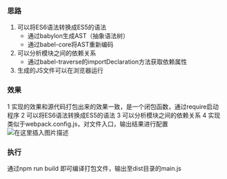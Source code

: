 ### 思路
 1. 可以将ES6语法转换成ES5的语法
     * 通过babylon生成AST（抽象语法树）
     * 通过babel-core将AST重新编码
 2. 可以分析模块之间的依赖关系
     * 通过babel-traverse的importDeclaration方法获取依赖属性
 3. 生成的JS文件可以在浏览器运行

### 效果
1 实现的效果和源代码打包出来的效果一致，是一个闭包函数，通过require启动程序
2 可以将ES6语法转换成ES5的语法
3 可以分析模块之间的依赖关系
4 实现类似于webpack.config.js，对文件入口，输出结果进行配置
![在这里插入图片描述](https://img-blog.csdnimg.cn/20210215205608609.jpg?x-oss-process=image/watermark,type_ZmFuZ3poZW5naGVpdGk,shadow_10,text_aHR0cHM6Ly9ibG9nLmNzZG4ubmV0L2NoZW5fZW5zb25fMQ==,size_16,color_FFFFFF,t_70)

### 执行
通过npm run build 即可编译打包文件，输出至dist目录的main.js